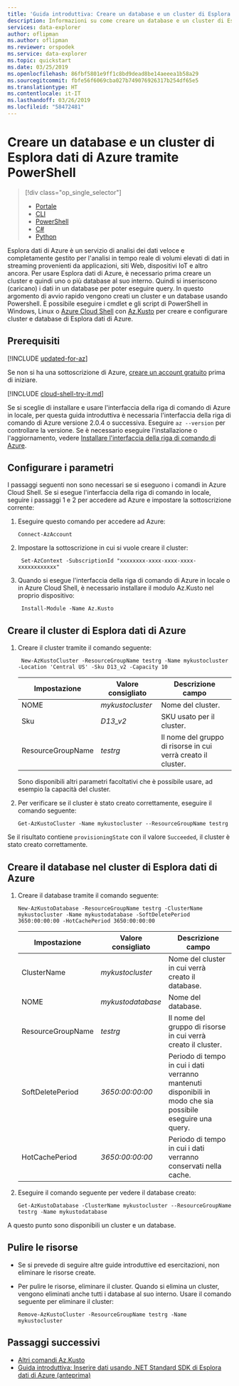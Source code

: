 ```yaml
---
title: 'Guida introduttiva: Creare un database e un cluster di Esplora dati di Azure tramite PowerShell'
description: Informazioni su come creare un database e un cluster di Esplora dati di Azure tramite PowerShell
services: data-explorer
author: oflipman
ms.author: oflipman
ms.reviewer: orspodek
ms.service: data-explorer
ms.topic: quickstart
ms.date: 03/25/2019
ms.openlocfilehash: 86fbf5801e9ff1c8bd9dead8be14aeeea1b58a29
ms.sourcegitcommit: fbfe56f6069cba027b749076926317b254df65e5
ms.translationtype: HT
ms.contentlocale: it-IT
ms.lasthandoff: 03/26/2019
ms.locfileid: "58472481"
---
```

# <a name="create-an-azure-data-explorer-cluster-and-database-by-using-powershell"></a>Creare un database e un cluster di Esplora dati di Azure tramite PowerShell

> [!div class="op_single_selector"]
> * [Portale](create-cluster-database-portal.md)
> * [CLI](create-cluster-database-cli.md)
> * [PowerShell](create-cluster-database-powershell.md)
> * [C#](create-cluster-database-csharp.md)
> * [Python](create-cluster-database-python.md)
>  

Esplora dati di Azure è un servizio di analisi dei dati veloce e completamente gestito per l'analisi in tempo reale di volumi elevati di dati in streaming provenienti da applicazioni, siti Web, dispositivi IoT e altro ancora. Per usare Esplora dati di Azure, è necessario prima creare un cluster e quindi uno o più database al suo interno. Quindi si inseriscono (caricano) i dati in un database per poter eseguire query. In questo argomento di avvio rapido vengono creati un cluster e un database usando Powershell. È possibile eseguire i cmdlet e gli script di PowerShell in Windows, Linux o [Azure Cloud Shell](https://docs.microsoft.com/azure/cloud-shell/overview) con [Az.Kusto](https://docs.microsoft.com/powershell/module/az.kusto/?view=azps-1.4.0#kusto) per creare e configurare cluster e database di Esplora dati di Azure.

## <a name="prerequisites"></a>Prerequisiti

[!INCLUDE [updated-for-az](../../includes/updated-for-az.md)]

Se non si ha una sottoscrizione di Azure, [creare un account gratuito](https://azure.microsoft.com/free/) prima di iniziare.

[!INCLUDE [cloud-shell-try-it.md](../../includes/cloud-shell-try-it.md)]

Se si sceglie di installare e usare l'interfaccia della riga di comando di Azure in locale, per questa guida introduttiva è necessaria l'interfaccia della riga di comando di Azure versione 2.0.4 o successiva. Eseguire `az --version` per controllare la versione. Se è necessario eseguire l'installazione o l'aggiornamento, vedere [Installare l'interfaccia della riga di comando di Azure](https://docs.microsoft.com/en-us/cli/azure/install-azure-cli?view=azure-cli-latest).

## <a name="configure-parameters"></a>Configurare i parametri

I passaggi seguenti non sono necessari se si eseguono i comandi in Azure Cloud Shell. Se si esegue l'interfaccia della riga di comando in locale, seguire i passaggi 1 e 2 per accedere ad Azure e impostare la sottoscrizione corrente:

1. Eseguire questo comando per accedere ad Azure:

    ```azurepowershell-interactive
    Connect-AzAccount
    ```

1. Impostare la sottoscrizione in cui si vuole creare il cluster:

    ```azurepowershell-interactive
     Set-AzContext -SubscriptionId "xxxxxxxx-xxxx-xxxx-xxxx-xxxxxxxxxxxx"
    ```
1. Quando si esegue l'interfaccia della riga di comando di Azure in locale o in Azure Cloud Shell, è necessario installare il modulo Az.Kusto nel proprio dispositivo:
    
    ```azurepowershell-interactive
     Install-Module -Name Az.Kusto  
    ```

## <a name="create-the-azure-data-explorer-cluster"></a>Creare il cluster di Esplora dati di Azure

1. Creare il cluster tramite il comando seguente:

    ```azurepowershell-interactive
     New-AzKustoCluster -ResourceGroupName testrg -Name mykustocluster -Location 'Central US' -Sku D13_v2 -Capacity 10
    ```

   |**Impostazione** | **Valore consigliato** | **Descrizione campo**|
   |---|---|---|
   | NOME | *mykustocluster* | Nome del cluster.|
   | Sku | *D13_v2* | SKU usato per il cluster. |
   | ResourceGroupName | *testrg* | Il nome del gruppo di risorse in cui verrà creato il cluster. |

    Sono disponibili altri parametri facoltativi che è possibile usare, ad esempio la capacità del cluster.

1. Per verificare se il cluster è stato creato correttamente, eseguire il comando seguente:

    ```azurepowershell-interactive
    Get-AzKustoCluster -Name mykustocluster --ResourceGroupName testrg
    ```

Se il risultato contiene `provisioningState` con il valore `Succeeded`, il cluster è stato creato correttamente.

## <a name="create-the-database-in-the-azure-data-explorer-cluster"></a>Creare il database nel cluster di Esplora dati di Azure

1. Creare il database tramite il comando seguente:

    ```azurepowershell-interactive
    New-AzKustoDatabase -ResourceGroupName testrg -ClusterName mykustocluster -Name mykustodatabase -SoftDeletePeriod 3650:00:00:00 -HotCachePeriod 3650:00:00:00
    ```

   |**Impostazione** | **Valore consigliato** | **Descrizione campo**|
   |---|---|---|
   | ClusterName | *mykustocluster* | Nome del cluster in cui verrà creato il database.|
   | NOME | *mykustodatabase* | Nome del database.|
   | ResourceGroupName | *testrg* | Il nome del gruppo di risorse in cui verrà creato il cluster. |
   | SoftDeletePeriod | *3650:00:00:00* | Periodo di tempo in cui i dati verranno mantenuti disponibili in modo che sia possibile eseguire una query. |
   | HotCachePeriod | *3650:00:00:00* | Periodo di tempo in cui i dati verranno conservati nella cache. |

1. Eseguire il comando seguente per vedere il database creato:

    ```azurepowershell-interactive
    Get-AzKustoDatabase -ClusterName mykustocluster --ResourceGroupName testrg -Name mykustodatabase
    ```

A questo punto sono disponibili un cluster e un database.

## <a name="clean-up-resources"></a>Pulire le risorse

* Se si prevede di seguire altre guide introduttive ed esercitazioni, non eliminare le risorse create.
* Per pulire le risorse, eliminare il cluster. Quando si elimina un cluster, vengono eliminati anche tutti i database al suo interno. Usare il comando seguente per eliminare il cluster:

    ```azurepowershell-interactive
    Remove-AzKustoCluster -ResourceGroupName testrg -Name mykustocluster
    ```

## <a name="next-steps"></a>Passaggi successivi

* [Altri comandi Az.Kusto](https://docs.microsoft.com/powershell/module/az.kusto/?view=azps-1.4.0#kusto)
* [Guida introduttiva: Inserire dati usando .NET Standard SDK di Esplora dati di Azure (anteprima)](net-standard-ingest-data.md)
